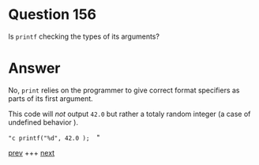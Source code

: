 
# Question 156




 Is `printf` checking the types of its arguments?


# Answer


 
No, `print` relies on the programmer to give correct format
specifiers as parts of its first argument.  

This code will _not_ output `42.0` but rather a totaly random integer (a 
case of undefined behavior ).

`"c
printf("%d", 42.0 ); 
`"


[prev](155.md) +++ [next](157.md)
